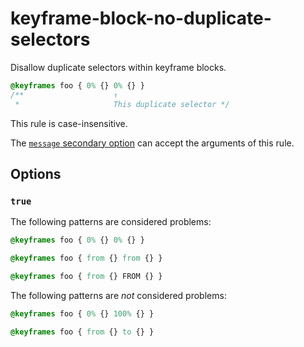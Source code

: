 # keyframe-block-no-duplicate-selectors

Disallow duplicate selectors within keyframe blocks.

<!-- prettier-ignore -->
```css
@keyframes foo { 0% {} 0% {} }
/**                    ↑
 *                     This duplicate selector */
```

This rule is case-insensitive.

The [`message` secondary option](https://github.com/stylelint/stylelint/tree/15.6.2/docs/user-guide/configure.md#message) can accept the arguments of this rule.

## Options

### `true`

The following patterns are considered problems:

<!-- prettier-ignore -->
```css
@keyframes foo { 0% {} 0% {} }
```

<!-- prettier-ignore -->
```css
@keyframes foo { from {} from {} }
```

<!-- prettier-ignore -->
```css
@keyframes foo { from {} FROM {} }
```

The following patterns are _not_ considered problems:

<!-- prettier-ignore -->
```css
@keyframes foo { 0% {} 100% {} }
```

<!-- prettier-ignore -->
```css
@keyframes foo { from {} to {} }
```
